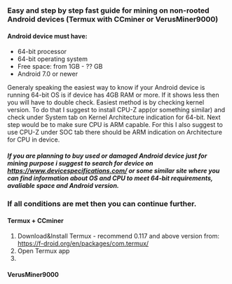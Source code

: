 ### Easy and step by step fast guide for mining on non-rooted Android devices (Termux with CCminer or VerusMiner9000)

#### Android device must have:
* 64-bit processor
* 64-bit operating system
* Free space: from 1GB - ?? GB
* Android 7.0 or newer

Generaly speaking the easiest way to know if your Android device is running 64-bit OS is if device has 4GB RAM or more. If it shows less then you will have to double check. Easiest method is by checking kernel version. To do that I suggest to install CPU-Z app(or something similar) and check under System tab on Kernel Architecture indication for 64-bit. Next step would be to make sure CPU is ARM capable. For this I also suggest to use CPU-Z under SOC tab there should be ARM indication on Architecture for CPU in device.
##### If you are planning to buy used or damaged Android device just for mining purpose i suggest to search for device on https://www.devicespecifications.com/ or some similar site where you can find information about OS and CPU to meet 64-bit requirements, avaliable space and Android version.

### If all conditions are met then you can continue further.
#### Termux + CCminer
1. Download&Install Termux - recommend 0.117 and above version from: https://f-droid.org/en/packages/com.termux/
2. Open Termux app
3.



#### VerusMiner9000
